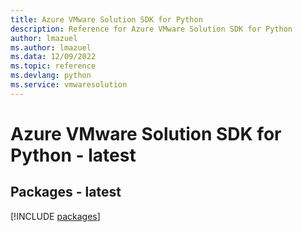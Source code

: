 ```yaml
---
title: Azure VMware Solution SDK for Python
description: Reference for Azure VMware Solution SDK for Python
author: lmazuel
ms.author: lmazuel
ms.data: 12/09/2022
ms.topic: reference
ms.devlang: python
ms.service: vmwaresolution
---
```

# Azure VMware Solution SDK for Python - latest
## Packages - latest
[!INCLUDE [packages](vmware-solution-index.md)]